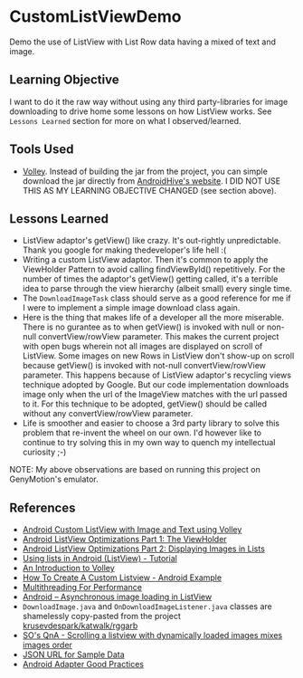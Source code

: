# CustomListViewDemo

Demo the use of ListView with List Row data having a mixed of text and image.

## Learning Objective
I want to do it the raw way without using any third party-libraries for image downloading to drive home some lessons on how ListView works. See `Lessons Learned` section for more on what I observed/learned.

## Tools Used

* [Volley](https://android.googlesource.com/platform/frameworks/volley). Instead of building the jar from the project, you can simple download the jar directly from [AndroidHive's website](http://api.androidhive.info/volley/volley.jar). I DID NOT USE THIS AS MY LEARNING OBJECTIVE CHANGED (see section above).

## Lessons Learned 
* ListView adaptor's getView() like crazy. It's out-rightly unpredictable. Thank you google for making thedeveloper's life hell :(
* Writing a custom ListView adaptor. Then it's common to apply the ViewHolder Pattern to avoid calling findViewById() repetitively. For the number of times the adaptor's getView() getting called, it's a terrible idea to parse through the view hierarchy (albeit small) every single time.
* The `DownloadImageTask` class should serve as a good reference for me if I were to implement a simple image download class again.
* Here is the thing that makes life of a developer all the more miserable. There is no gurantee as to when getView() is invoked with null or non-null convertView/rowView parameter. This makes the current project with open bugs wherein not all images are displayed on scroll of ListView. Some images on new Rows in ListView don't show-up on scroll because getView() is invoked with not-null convertView/rowView parameter. This happens because of ListView adaptor's recycling views technique adopted by Google. But our code implementation downloads image only when the url of the ImageView matches with the url passed to it. For this technique to be adopted, getView() should be called without any convertView/rowView parameter.
* Life is smoother and easier to choose a 3rd party library to solve this problem that re-invent the wheel on our own. I'd however like to continue to try solving this in my own way to quench my intellectual curiosity ;-) 

NOTE: My above observations are based on running this project on GenyMotion's emulator.

## References
* [Android Custom ListView with Image and Text using Volley](http://www.androidhive.info/2014/07/android-custom-listview-with-image-and-text-using-volley/)
* [Android ListView Optimizations Part 1: The ViewHolder](https://dzone.com/articles/android-listview-optimizations)
* [Android ListView Optimizations Part 2: Displaying Images in Lists](https://dzone.com/articles/android-listview-optimizations-0)
* [Using lists in Android (ListView) - Tutorial](http://www.vogella.com/tutorials/AndroidListView/article.html)
* [An Introduction to Volley](http://code.tutsplus.com/tutorials/an-introduction-to-volley--cms-23800)
* [How To Create A Custom Listview - Android Example](http://androidexample.com/How_To_Create_A_Custom_Listview_-_Android_Example/index.php?view=article_discription&aid=67&aaid=92)
* [Multithreading For Performance](http://android-developers.blogspot.in/2010/07/multithreading-for-performance.html)
* [Android – Asynchronous image loading in ListView](http://www.technotalkative.com/android-asynchronous-image-loading-in-listview/)
* `DownloadImage.java` and `OnDownloadImageListener.java` classes are shamelessly copy-pasted from the project [krusevdespark/katwalk/rggarb](https://github.com/krusevdespark/katwalk/tree/559971cc3b062c17e0b09c1bf335342acbe3543b/rggarb)
* [SO's QnA - Scrolling a listview with dynamically loaded images mixes images order](http://stackoverflow.com/questions/21810821/scrolling-a-listview-with-dynamically-loaded-images-mixes-images-order)
* [JSON URL for Sample Data](http://api.androidhive.info/json/movies.json)
* [Android Adapter Good Practices](http://www.piwai.info/android-adapter-good-practices/)